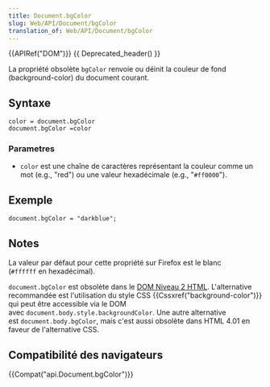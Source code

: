 ```yaml
---
title: Document.bgColor
slug: Web/API/Document/bgColor
translation_of: Web/API/Document/bgColor
---
```

{{APIRef("DOM")}} {{ Deprecated_header() }}

La propriété obsolète `bgColor` renvoie ou déinit la couleur de fond (background-color) du document courant.

## Syntaxe

    color = document.bgColor
    document.bgColor =color

### Parametres

- `color` est une chaîne de caractères représentant la couleur comme un mot (e.g., "red") ou une valeur hexadécimale (e.g., "`#ff0000`").

## Exemple

    document.bgColor = "darkblue";

## Notes

La valeur par défaut pour cette propriété sur Firefox est le blanc (`#ffffff` en hexadécimal).

`document.bgColor` est obsolète dans le [DOM Niveau 2 HTML](http://www.w3.org/TR/DOM-Level-2-HTML/html.html#ID-26809268). L'alternative recommandée est l'utilisation du style CSS {{Cssxref("background-color")}} qui peut être accessible via le DOM avec `document.body.style.backgroundColor`. Une autre alternative est `document.body.bgColor`, mais c'est aussi obsolète dans HTML 4.01 en faveur de l'alternative CSS.

## Compatibilité des navigateurs

{{Compat("api.Document.bgColor")}}
